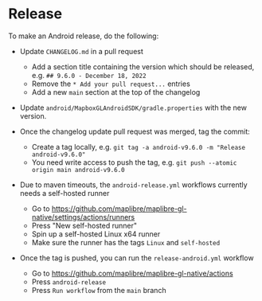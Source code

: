 # Release

To make an Android release, do the following:

* Update `CHANGELOG.md` in a pull request
  * Add a section title containing the version which should be released, e.g. `## 9.6.0 - December 18, 2022`
  * Remove the `* Add your pull request...` entries
  * Add a new `main` section at the top of the changelog

* Update `android/MapboxGLAndroidSDK/gradle.properties` with the new version.

* Once the changelog update pull request was merged, tag the commit:
  * Create a tag locally, e.g. `git tag -a android-v9.6.0 -m "Release android-v9.6.0"`
  * You need write access to push the tag, e.g. `git push --atomic origin main android-v9.6.0`

* Due to maven timeouts, the `android-release.yml` workflows currently needs a self-hosted runner
  * Go to https://github.com/maplibre/maplibre-gl-native/settings/actions/runners
  * Press "New self-hosted runner"
  * Spin up a self-hosted Linux x64 runner
  * Make sure the runner has the tags `Linux` and `self-hosted`

* Once the tag is pushed, you can run the `release-android.yml` workflow
  * Go to https://github.com/maplibre/maplibre-gl-native/actions
  * Press `android-release`
  * Press `Run workflow` from the `main` branch
